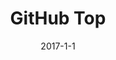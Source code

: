 ---
layout: portfolio-post
title: "GitHub Top"
date: 2017-1-1
github-link: GitHubTop
tags: 
    - JavaScript
    - Node
    - React
    - Mocha

type: app

include: true

images:
    - "../../assets/images/ghtopfeature.png"

description: "A web app for learning modern web dev."
---